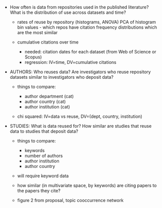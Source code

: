 * How often is data from repositories used in the published literature? What is 
the distribution of use across datasets and time?

    * rates of reuse by repository (histograms, ANOVA)
      PCA of histogram bin values - which repos have citation frequency 
      distributions which are the most similar

    * cumulative citations over time
        * needed: citation dates for each dataset (from Web of Science or Scopus)    
        * regression: IV=time, DV=cumulative citations

* AUTHORS: Who reuses data? Are investigators who reuse repository datasets 
similar to investigators who deposit data?

    * things to compare:
        * author department (cat)
        * author country (cat)
        * author institution (cat)

    * chi squared: IV=data vs reuse, DV=(dept, country, institution)

* STUDIES: What is data reused for? How similar are studies that reuse data to 
studies that deposit data?

    * things to compare:
        * keywords
        * number of authors
        * author institution
        * author country

    * will require keyword data

    * how similar (in multivariate space, by keywords) are citing papers to the 
      papers they cite?

    * figure 2 from proposal, topic cooccurrence network
